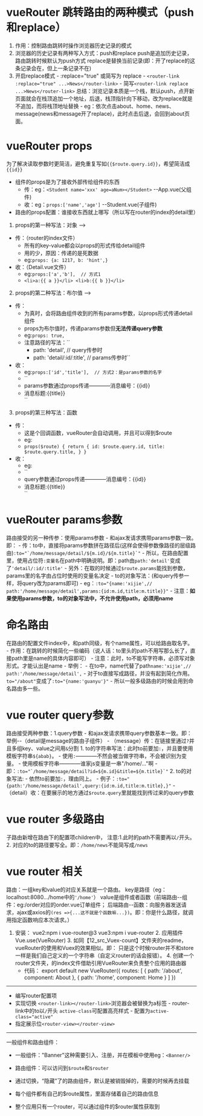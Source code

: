 # vueRouter 跳转路由的两种模式（push和replace）
  1. 作用：控制路由跳转时操作浏览器历史记录的模式
  2. 浏览器的历史记录有两种写入方式：push和replace
    push是追加历史记录，路由跳转时候默认为push方式
    replace是替换当前记录(即：开了replace的这条记录会在，但上一条记录不在)
  3. 开启replace模式
    - :replace="true" 或简写为 replace 
    - ``<router-link :replace="true" ...>News</router-link>``
    - 简写``<router-link replace ...>News</router-link>``
    总结：浏览记录本质是一个栈，默认push，点开新页面就会在栈顶追加一个地址，后退，栈顶指针向下移动，改为replace就是不追加，而将栈顶地址替换
    - eg：依次点击about、home、news、message(news和message开了replace)，此时点击后退，会回到about页面。

# vueRouter props
为了解决读取参数时更简洁，避免重复写如``{{$route.query.id}}``，希望简洁成``{{id}}``
- 组件的props是为了接收外部传给组件的东西
    - 传：eg：``<Student name='xxx' age=aNum></Student>`` --App.vue(父组件)
    - 收：eg：``props:['name','age']``    --Student.vue(子组件)
- 路由的props配置：谁接收东西就上哪写（所以写在router的index的detail里）
1. props的第一种写法：对象 -->
  - 传：（router的index文件）
    - 所有的key-value都会以props的形式传给detail组件
    - 用的少，原因：传递的是死数据
    - eg:``props: {a: 1217, b: 'hint',}``
  - 收：（Detail.vue文件）
    - eg:``props:['a','b'],  // 方式1``
    - ``<li>a:{{ a }}</li>
          <li>b:{{ b }}</li>``
2. props的第二种写法：布尔值 -->
  - 传：
    - 为真时，会将路由组件收到的所有params参数，以props形式传递detail组件
    - props为布尔值时，传递params参数但**无法传递query参数**
    - eg:``props: true,``
    - 注意路径的写法：``
      - path: 'detail',                  // query传参时
      - path: 'detail/:id/:title',       // params传参时``
  - 收：
    - eg:``props:['id','title'],  // 方式2：是params参数的名字``
    - ``<li>params参数通过props传递————消息编号：{{id}}</li>
        <li>消息标题:{{title}}</li>``
3. props的第三种写法：函数
  - 传：
    - 这是个回调函数，vueRouter会自动调用，并且可以得到$route
    - eg:
    - ``props($route) {
                    return {
                        id: $route.query.id,
                        title: $route.query.title,
                    }
        }``
  - 收：
    - eg:
    - ``<li>query参数通过props传递————消息编号：{{id}}</li>
        <li>消息标题:{{title}}</li>``


# vueRouter params参数
路由接受的另一种传参：使用params参数
    - 和ajax发请求携带params参数一致。即：
      - 传：to中，直接将params参数拼在路径后(这样会使得参数像路径的层级路由)``:to="`/home/message/detail/${m.id}/${m.title}`"``
        - 所以，在路由配置里，使用占位符``:变量名``在path中明确说明。即：path由``path:'detail'``变成了``'detail/:id/:title'``
      - 另外：在取的时候通过``$route.params``能找到参数，params里的名字由占位时使用的变量名决定
      - to的对象写法：(和query传参一样，将query改为params即可)
        - eg：``:to="{name:'xijie',// path:'/home/message/detail',params:{id:m.id,title:m.title}}"``
    - 注意：**如果使用params参数，to的对象写法中，不允许使用path，必须用name**

# 命名路由
在路由的配置文件index中，和path同级，有个name属性，可以给路由取名字。
    - 作用：在跳转的时候简化一些编码（说人话：to里头的path不用写那么长了，直接path里是name的具体内容即可）
    - 注意：此时，to不能写字符串，必须写对象形式。才能认出是name
    - 举例：
      - 在to中，name代替了path``name:'xijie',// path:'/home/message/detail',``
      - 对于to直接写成路径，并没有起到简化作用。``to="/about"``变成了``:to="{name:'guanyu'}"``
    - 所以一般多级路由的时候会用到命名路由多一些。


# vue router query参数
路由接受两种参数：1.query参数
    - 和ajax发请求携带query参数基本一致。即：举例--（detail是message的路由子组件）
      - （message）传：在链接里通过``?``并且多组key、value之间用``&``分割
        1. to的字符串写法：此时to前要加``:``，并且要使用模板字符串``${abab}``。
           - 使用``:``————不然会被当做字符串，不会被识别为变量。
           - 使用模板字符串————谁家js变量是一串"/home/..."啊
           - 即：``:to="`/home/message/detail?id=${m.id}&title=${m.title}`"``
        2. to的对象写法:
           - 依然to前要加``:``，理由同上。
           - 例子：``:to="{path:'/home/message/detail',query:{id:m.id,title:m.title},}"``
      - （detail）收：在要展示的地方通过``$route.query``里就能找到传过来的query参数

# vue router 多级路由
子路由新增在路由下的配置项children中，
    注意:1.此时的path不需要再以``/``开头。
        2. 对应的to的路径要写全。即：``/home/news``不能简写成``/news``


# vue router 相关
路由：一组key和value的对应关系就是一个路由。
    key是路径（eg：localhost:8080.../home中的``'/home'``）
    value是组件或者函数（前端路由--组件：eg:/order对应的order.vue订单组件；
        后端路由--函数：向服务器发送请求，ajax或axios的``(res =>{...这不就是个函数嘛...})``。即：你是什么路径，就调用指定函数响应本次请求。）
   1. 安装：
    vue2:npm i vue-router@3
    vue3:npm i vue-router
    2. 应用插件Vue.use(VueRouter)
    3. 如同【12_src_Vuex-count】文件夹的readme，vueRouter的使用和Vuex的效果相似。即：
        只是这个时候router并不和store一样是我们自己定义的一个字符串（自定义router的话会报错）。
    4. 创建一个router文件夹，的index文件借助引用VueRouter来负责整个应用的路由器
       - 代码： export default new VueRouter({
                    routes: [
                        {
                            path: '/about',
                            component: About
                        },
                        {
                            path: '/home',
                            component: Home
                        }
                    ]
                })
---

- 编写router配置项
- 实现切换
    ``<router-link></router-link>``浏览器会被替换为a标签
        - router-link中的to以``/``开头
    ``active-class``可配置高亮样式
        - 配置为``active-class="active"``
- 指定展示位``<router-view></router-view>``

---
一般组件和路由组件：
  - 一般组件："Banner"这种需要引入、注册，并在模板中使用eg：``<Banner/>``
  - 路由组件：可以访问到``$route``和``$router``

- 通过切换，“隐藏”了的路由组件，默认是被销毁掉的，需要的时候再去挂载
- 每个组件都有自己的$route属性，里面存储着自己的路由信息
- 整个应用只有一个router，可以通过组件的$router属性获取到
